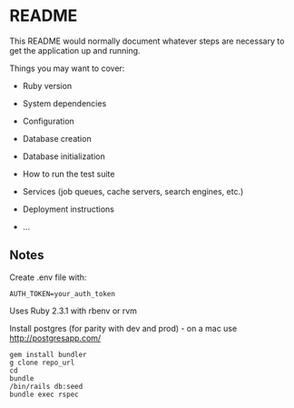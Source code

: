 # README

This README would normally document whatever steps are necessary to get the
application up and running.

Things you may want to cover:

* Ruby version

* System dependencies

* Configuration

* Database creation

* Database initialization

* How to run the test suite

* Services (job queues, cache servers, search engines, etc.)

* Deployment instructions

* ...

## Notes

Create .env file with:

```
AUTH_TOKEN=your_auth_token
```

Uses Ruby 2.3.1 with rbenv or rvm

Install postgres (for parity with dev and prod) - on a mac use http://postgresapp.com/

```
gem install bundler
g clone repo_url
cd
bundle
/bin/rails db:seed
bundle exec rspec
```
